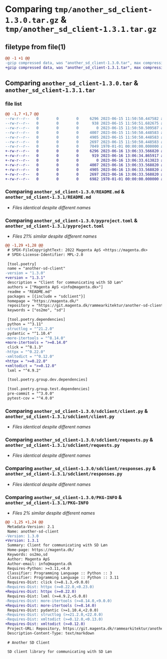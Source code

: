 # Comparing `tmp/another_sd_client-1.3.0.tar.gz` & `tmp/another_sd_client-1.3.1.tar.gz`

## filetype from file(1)

```diff
@@ -1 +1 @@
-gzip compressed data, was "another_sd_client-1.3.0.tar", max compression
+gzip compressed data, was "another_sd_client-1.3.1.tar", max compression
```

## Comparing `another_sd_client-1.3.0.tar` & `another_sd_client-1.3.1.tar`

### file list

```diff
@@ -1,7 +1,7 @@
--rw-r--r--   0        0        0     6296 2023-06-15 11:50:50.447582 another_sd_client-1.3.0/README.md
--rw-r--r--   0        0        0      938 2023-06-15 11:50:51.682675 another_sd_client-1.3.0/pyproject.toml
--rw-r--r--   0        0        0        0 2023-06-15 11:50:50.509587 another_sd_client-1.3.0/sdclient/__init__.py
--rw-r--r--   0        0        0     4007 2023-06-15 11:50:50.448583 another_sd_client-1.3.0/sdclient/client.py
--rw-r--r--   0        0        0     4905 2023-06-15 11:50:50.448583 another_sd_client-1.3.0/sdclient/requests.py
--rw-r--r--   0        0        0     2697 2023-06-15 11:50:50.448583 another_sd_client-1.3.0/sdclient/responses.py
--rw-r--r--   0        0        0     7049 1970-01-01 00:00:00.000000 another_sd_client-1.3.0/PKG-INFO
+-rw-r--r--   0        0        0     6296 2023-06-16 13:06:33.566820 another_sd_client-1.3.1/README.md
+-rw-r--r--   0        0        0      919 2023-06-16 13:06:34.865917 another_sd_client-1.3.1/pyproject.toml
+-rw-r--r--   0        0        0        0 2023-06-16 13:06:33.613823 another_sd_client-1.3.1/sdclient/__init__.py
+-rw-r--r--   0        0        0     4007 2023-06-16 13:06:33.568820 another_sd_client-1.3.1/sdclient/client.py
+-rw-r--r--   0        0        0     4905 2023-06-16 13:06:33.568820 another_sd_client-1.3.1/sdclient/requests.py
+-rw-r--r--   0        0        0     2697 2023-06-16 13:06:33.568820 another_sd_client-1.3.1/sdclient/responses.py
+-rw-r--r--   0        0        0     6982 1970-01-01 00:00:00.000000 another_sd_client-1.3.1/PKG-INFO
```

### Comparing `another_sd_client-1.3.0/README.md` & `another_sd_client-1.3.1/README.md`

 * *Files identical despite different names*

### Comparing `another_sd_client-1.3.0/pyproject.toml` & `another_sd_client-1.3.1/pyproject.toml`

 * *Files 21% similar despite different names*

```diff
@@ -1,29 +1,28 @@
 # SPDX-FileCopyrightText: 2022 Magenta ApS <https://magenta.dk>
 # SPDX-License-Identifier: MPL-2.0
 
 [tool.poetry]
 name = "another-sd-client"
-version = "1.3.0"
+version = "1.3.1"
 description = "Client for communicating with SD Løn"
 authors = ["Magenta ApS <info@magenta.dk>"]
 readme = "README.md"
 packages = [{include = "sdclient"}]
 homepage = "https://magenta.dk/"
 repository = "https://git.magenta.dk/rammearkitektur/another-sd-client"
 keywords = ["os2mo", "sd"]
 
 [tool.poetry.dependencies]
 python = "^3.11"
-structlog = "^21.2.0"
 pydantic = "^1.10.4"
-more-itertools = "^8.14.0"
+more-itertools = ">=8.14.0"
 click = "^8.1.3"
-httpx = "^0.22.0"
-xmltodict = "^0.12.0"
+httpx = ">=0.22.0"
+xmltodict = ">=0.12.0"
 lxml = "^4.9.2"
 
 [tool.poetry.group.dev.dependencies]
 
 [tool.poetry.group.test.dependencies]
 pre-commit = "^3.0.0"
 pytest-cov = "^4.0.0"
```

### Comparing `another_sd_client-1.3.0/sdclient/client.py` & `another_sd_client-1.3.1/sdclient/client.py`

 * *Files identical despite different names*

### Comparing `another_sd_client-1.3.0/sdclient/requests.py` & `another_sd_client-1.3.1/sdclient/requests.py`

 * *Files identical despite different names*

### Comparing `another_sd_client-1.3.0/sdclient/responses.py` & `another_sd_client-1.3.1/sdclient/responses.py`

 * *Files identical despite different names*

### Comparing `another_sd_client-1.3.0/PKG-INFO` & `another_sd_client-1.3.1/PKG-INFO`

 * *Files 2% similar despite different names*

```diff
@@ -1,25 +1,24 @@
 Metadata-Version: 2.1
 Name: another-sd-client
-Version: 1.3.0
+Version: 1.3.1
 Summary: Client for communicating with SD Løn
 Home-page: https://magenta.dk/
 Keywords: os2mo,sd
 Author: Magenta ApS
 Author-email: info@magenta.dk
 Requires-Python: >=3.11,<4.0
 Classifier: Programming Language :: Python :: 3
 Classifier: Programming Language :: Python :: 3.11
 Requires-Dist: click (>=8.1.3,<9.0.0)
-Requires-Dist: httpx (>=0.22.0,<0.23.0)
+Requires-Dist: httpx (>=0.22.0)
 Requires-Dist: lxml (>=4.9.2,<5.0.0)
-Requires-Dist: more-itertools (>=8.14.0,<9.0.0)
+Requires-Dist: more-itertools (>=8.14.0)
 Requires-Dist: pydantic (>=1.10.4,<2.0.0)
-Requires-Dist: structlog (>=21.2.0,<22.0.0)
-Requires-Dist: xmltodict (>=0.12.0,<0.13.0)
+Requires-Dist: xmltodict (>=0.12.0)
 Project-URL: Repository, https://git.magenta.dk/rammearkitektur/another-sd-client
 Description-Content-Type: text/markdown
 
 # Another SD Client
 
 SD client library for communicating with SD Løn
```

